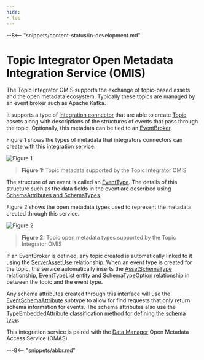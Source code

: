 ```yaml
---
hide:
- toc
---
```


<!-- SPDX-License-Identifier: CC-BY-4.0 -->
<!-- Copyright Contributors to the Egeria project. -->

--8<-- "snippets/content-status/in-development.md"

# Topic Integrator Open Metadata Integration Service (OMIS)

The Topic Integrator OMIS supports the exchange of topic-based assets and the open metadata ecosystem.
Typically these topics are managed by an event broker such as Apache Kafka.

It supports a type of [integration connector](/egeria-docs/concepts/integration-connector)
that are able to create [Topic](/egeria-docs/types/2/0223-Events-and-Logs)
assets along with descriptions of the structures of events that pass through the topic.
Optionally, this metadata can be tied to an [EventBroker](/egeria-docs/types/0/0050-Applications-and-Processes).

Figure 1 shows the types of metadata that integrators connectors can create with this integration service.

![Figure 1](/egeria-docs/services/omas/data-manager/topic-model.svg)
> **Figure 1:** Topic metadata supported by the Topic Integrator OMIS 

The structure of an event is called an [EventType](/egeria-docs/types/5/0535-Event-Schemas).
The details of this structure such as the data fields in the event are described using
[SchemaAttributes and SchemaTypes](/egeria-docs/guides/developer/mapping-technology/modelling-schemas).

Figure 2 shows the open metadata types used to represent the metadata created through this service.

![Figure 2](/egeria-docs/services/omas/data-manager/topic-open-metadata-types.svg)
> **Figure 2:** Topic open metadata types supported by the Topic Integrator OMIS 

If an EventBroker is defined, any topic created is automatically linked to it using the
[ServerAssetUse](/egeria-docs/types/0/0045-Servers-and-Assets)
relationship.
When an event type is created for the topic,
the service automatically inserts the
[AssetSchemaType](/egeria-docs/types/5/0503-Asset-Schema) relationship,
[EventTypeList](/egeria-docs/types/5/0535-Event-Schemas) entity and
[SchemaTypeOption](/egeria-docs/types/5/0501-Schema-Elements) relationship
in between the topic and the event type.

Any schema attributes created through this interface will use the
[EventSchemaAttribute](/egeria-docs/types/5/0535-Event-Schemas) subtype
to allow for find requests that only return schema information for events.  The schema attributes also use
the [TypeEmbeddedAttribute](/egeria-docs/types/5/0505-Schema-Attributes)
classification [method for defining the schema type](/egeria-docs/guides/developer/mapping-technology/modelling-schemas).

This integration service is paired with the [Data Manager](/egeria-docs/services/omas/data-manager/overview)
Open Metadata Access Service (OMAS).

---8<-- "snippets/abbr.md"